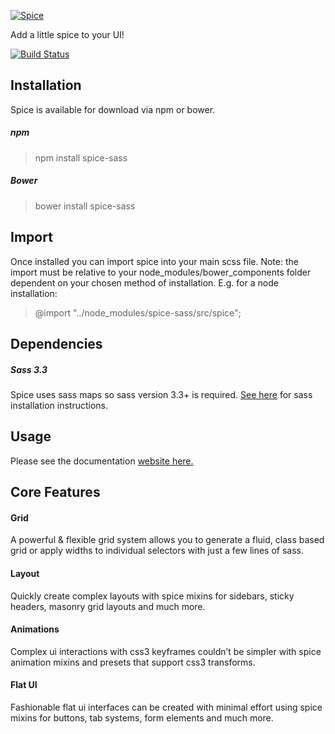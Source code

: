 [![Spice](http://spice-sass.github.io/img/spice-logo-2.svg)](http://spice-sass.github.io/)

Add a little spice to your UI!

[![Build Status](https://travis-ci.org/spice-sass/spice.svg)](https://travis-ci.org/spice-sass/spice)

## Installation

Spice is available for download via npm or bower.

##### npm

> npm install spice-sass

##### Bower

> bower install spice-sass

## Import

Once installed you can import spice into your main scss file. Note: the import must be relative to your node_modules/bower_components folder dependent on your chosen method of installation. E.g. for a node installation:

> @import "../node_modules/spice-sass/src/spice";

## Dependencies

##### Sass 3.3

Spice uses sass maps so sass version 3.3+ is required. [See here](http://sass-lang.com/install) for sass installation instructions.

## Usage

Please see the documentation [website here.](http://spice-sass.github.io/documentation)

## Core Features

#### Grid

A powerful & flexible grid system allows you to generate a fluid, class based grid or apply widths to individual selectors with just a few lines of sass.

#### Layout

Quickly create complex layouts with spice mixins for sidebars, sticky headers, masonry grid layouts and much more.

#### Animations

Complex ui interactions with css3 keyframes couldn’t be simpler with spice animation mixins and presets that support css3 transforms.

#### Flat UI

Fashionable flat ui interfaces can be created with minimal effort using spice mixins for buttons, tab systems, form elements and much more.

